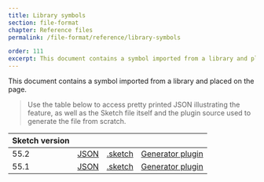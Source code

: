 ```yaml
---
title: Library symbols
section: file-format
chapter: Reference files
permalink: /file-format/reference/library-symbols

order: 111
excerpt: This document contains a symbol imported from a library and placed on the page.
---
```


This document contains a symbol imported from a library and placed on the page.

> Use the table below to access pretty printed JSON illustrating the feature, as well as the Sketch file itself and the plugin source used to generate the file from scratch.

| Sketch version |                                                                                                              |                                                                                                                        |                                                                                                                                                     |
| -------------- | ------------------------------------------------------------------------------------------------------------ | ---------------------------------------------------------------------------------------------------------------------- | --------------------------------------------------------------------------------------------------------------------------------------------------- |
| 55.2           | [JSON](https://github.com/BohemianCoding/SketchAPI/tree/develop/reference-files/55.2/library-symbols/output) | [.sketch](https://github.com/BohemianCoding/SketchAPI/tree/develop/reference-files/55.2/library-symbols/output.sketch) | [Generator plugin](https://github.com/BohemianCoding/SketchAPI/tree/develop/reference-files/plugin.sketchplugin/Contents/Sketch/library-symbols.js) |
| 55.1           | [JSON](https://github.com/BohemianCoding/SketchAPI/tree/develop/reference-files/55.1/library-symbols/output) | [.sketch](https://github.com/BohemianCoding/SketchAPI/tree/develop/reference-files/55.1/library-symbols/output.sketch) | [Generator plugin](https://github.com/BohemianCoding/SketchAPI/tree/develop/reference-files/plugin.sketchplugin/Contents/Sketch/library-symbols.js) |
